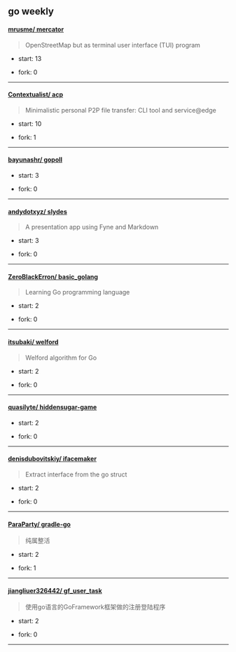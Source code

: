 ## go weekly

#### [mrusme/ mercator](https://github.com/mrusme/mercator)
>  OpenStreetMap but as terminal user interface (TUI) program
+ start: 13
+ fork: 0
---
#### [Contextualist/ acp](https://github.com/Contextualist/acp)
>  Minimalistic personal P2P file transfer: CLI tool and service@edge
+ start: 10
+ fork: 1
---
#### [bayunashr/ gopoll](https://github.com/bayunashr/gopoll)
>  
+ start: 3
+ fork: 0
---
#### [andydotxyz/ slydes](https://github.com/andydotxyz/slydes)
>  A presentation app using Fyne and Markdown
+ start: 3
+ fork: 0
---
#### [ZeroBlackErron/ basic_golang](https://github.com/ZeroBlackErron/basic_golang)
>  Learning Go programming language
+ start: 2
+ fork: 0
---
#### [itsubaki/ welford](https://github.com/itsubaki/welford)
>  Welford algorithm for Go
+ start: 2
+ fork: 0
---
#### [quasilyte/ hiddensugar-game](https://github.com/quasilyte/hiddensugar-game)
>  
+ start: 2
+ fork: 0
---
#### [denisdubovitskiy/ ifacemaker](https://github.com/denisdubovitskiy/ifacemaker)
>  Extract interface from the go struct
+ start: 2
+ fork: 0
---
#### [ParaParty/ gradle-go](https://github.com/ParaParty/gradle-go)
>  纯属整活
+ start: 2
+ fork: 1
---
#### [jiangliuer326442/ gf_user_task](https://github.com/jiangliuer326442/gf_user_task)
>  使用go语言的GoFramework框架做的注册登陆程序
+ start: 2
+ fork: 0
---
